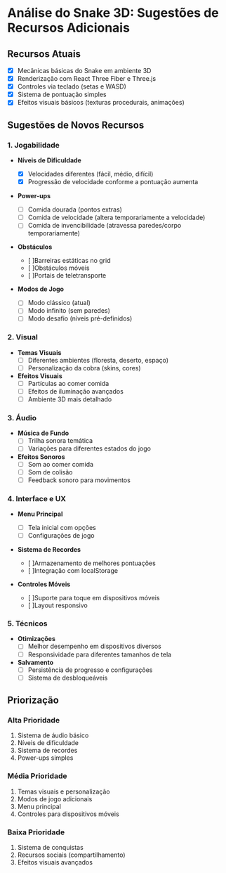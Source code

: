 # Análise do Snake 3D: Sugestões de Recursos Adicionais

## Recursos Atuais

- [x] Mecânicas básicas do Snake em ambiente 3D
- [x] Renderização com React Three Fiber e Three.js
- [x] Controles via teclado (setas e WASD)
- [x] Sistema de pontuação simples
- [x] Efeitos visuais básicos (texturas procedurais, animações)

## Sugestões de Novos Recursos

### 1. Jogabilidade

- **Níveis de Dificuldade**
  - [x] Velocidades diferentes (fácil, médio, difícil)
  - [x] Progressão de velocidade conforme a pontuação aumenta

- **Power-ups**
  - [ ] Comida dourada (pontos extras)
  - [ ] Comida de velocidade (altera temporariamente a velocidade)
  - [ ] Comida de invencibilidade (atravessa paredes/corpo temporariamente)

- **Obstáculos**
  - [ ]Barreiras estáticas no grid
  - [ ]Obstáculos móveis
  - [ ]Portais de teletransporte

- **Modos de Jogo**
  - [ ] Modo clássico (atual)
  - [ ] Modo infinito (sem paredes)
  - [ ] Modo desafio (níveis pré-definidos)

### 2. Visual

- **Temas Visuais**
  - [ ] Diferentes ambientes (floresta, deserto, espaço)
  - [ ] Personalização da cobra (skins, cores)

- **Efeitos Visuais**
  - [ ] Partículas ao comer comida
  - [ ] Efeitos de iluminação avançados
  - [ ] Ambiente 3D mais detalhado

### 3. Áudio

- **Música de Fundo**
  - [ ] Trilha sonora temática
  - [ ] Variações para diferentes estados do jogo

- **Efeitos Sonoros**
  - [ ] Som ao comer comida
  - [ ] Som de colisão
  - [ ] Feedback sonoro para movimentos

### 4. Interface e UX

- **Menu Principal**
  - [ ] Tela inicial com opções
  - [ ] Configurações de jogo

- **Sistema de Recordes**
  - [ ]Armazenamento de melhores pontuações
  - [ ]Integração com localStorage

- **Controles Móveis**
  - [ ]Suporte para toque em dispositivos móveis
  - [ ]Layout responsivo

### 5. Técnicos

- **Otimizações**
  - [ ] Melhor desempenho em dispositivos diversos
  - [ ] Responsividade para diferentes tamanhos de tela

- **Salvamento**
  - [ ] Persistência de progresso e configurações
  - [ ] Sistema de desbloqueáveis

## Priorização

### Alta Prioridade

1. Sistema de áudio básico
2. Níveis de dificuldade
3. Sistema de recordes
4. Power-ups simples

### Média Prioridade

1. Temas visuais e personalização
2. Modos de jogo adicionais
3. Menu principal
4. Controles para dispositivos móveis

### Baixa Prioridade

1. Sistema de conquistas
2. Recursos sociais (compartilhamento)
3. Efeitos visuais avançados
